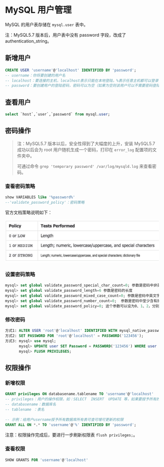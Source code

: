 # MySQL 用户管理

MySQL 的用户表存储在 `mysql.user` 表中。

注：MySQL5.7 版本后，用户表中没有 password 字段，改成了 authentication_string。

## 新增用户

```sql
CREATE USER 'username'@'localhost' IDENTIFIED BY 'password';
-- username：你将要创建的用户名
-- localhost：要连接的主机，localhost表示只能在本地登陆，%表示任意主机都可以登录
-- password：要创建用户的登陆密码，密码可以为空（如果为空则该用户可以不需要密码登陆服务器）
```

## 查看用户

```sql
select `host`,`user`,`password` from mysql.user;
```

## 密码操作

> 注：MySQL5.7 版本以后，安全性得到了大幅度的上升，安装 MySQL5.7 成功以后会为 root 用户随机生成一个密码，打印在 `error_log` 配置项的文件夹中。
> 
> 可通过命令 `grep 'temporary password' /var/log/mysqld.log` 来查看密码。

### 查看密码策略

```sql
show VARIABLES like '%password%'
--'validate_password_policy'：密码策略
```

官方文档策略说明如下：

![密码策略说明](images/MySQL用户管理-20210316143857.png)

### 设置密码策略

```sql
mysql> set global validate_password_special_char_count=0; 参数是密码中非英文数字等特殊字符的个数，当密码策略是MEDIUM或以上时生效。
mysql> set global validate_password_length=6 参数是密码的长度
mysql> set global validate_password_mixed_case_count=0; 参数是密码中英文字符大小写的个数，当密码策略是MEDIUM或以上时生效。
mysql> set global validate_password_number_count=0;  参数是密码中至少含有的数字个数，当密码策略是MEDIUM或以上时生效。
mysql> set global validate_password_policy=0; 这个参数可以设为0、1、2，分别代表从低到高的密码强度，此参数的默认值为1，如果想将密码强度改弱，则更改此参数为0。
```

### 修改密码

```sql
方式1: ALTER USER 'root'@'localhost' IDENTIFIED WITH mysql_native_password BY '123456';
方式2: SET PASSWORD FOR 'root'@'localhost' = PASSWORD('123456');
方式3: mysql> use mysql; 
　　   mysql> UPDATE user SET Password = PASSWORD('123456') WHERE user = 'root'; 
　　   mysql> FLUSH PRIVILEGES;
```

## 权限操作

### 新增权限

```sql
GRANT privileges ON databasename.tablename TO 'username'@'localhost'
-- privileges：用户的操作权限，如：SELECT  INSERT  UPDATE 等，如果要授予所有的权限则使用ALL
-- databasename：数据库名
-- tablename ：表名

-- 示例：给用户username授予所有数据库所有表可查可增可更新的权限
GRANT ALL ON *.* TO 'username'@'%' IDENTIFIED BY 'password';
```

注意：权限操作完成后，要进行一步刷新权限表 `flush privileges;`。

### 查看权限

```sql
SHOW GRANTS FOR 'username'@'localhost'
```
